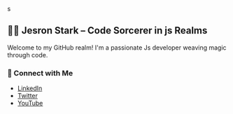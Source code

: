 



s







## 🧙‍♂️ Jesron Stark – Code Sorcerer in js Realms

<p>
  Welcome to my GitHub realm! I'm a passionate Js developer weaving magic through code.
</p>

### 🔗 Connect with Me

<ul>
  <li><a href="https://www.linkedin.com/in/jesronstark/">LinkedIn</a></li>
  <li><a href="https://twitter.com/jesronstark">Twitter</a></li>
  <li><a href="https://www.youtube.com/@jesronstark">YouTube</a></li>
</ul>















